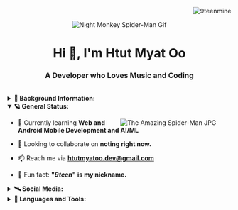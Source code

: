 <p align="right"> <img src="https://komarev.com/ghpvc/?username=9teenmine&label=Profile%20views&color=83a15e&style=flat" alt="9teenmine" /> </p>
<p align="center"><img src='http://images6.fanpop.com/image/photos/43000000/-It-was-the-Night-Monkey-Spider-Man-Far-From-Home-2019-spider-man-43030337-540-285.gif' alt="Night Monkey Spider-Man Gif"></p>  

<h1 align="center">Hi 🤘, I'm Htut Myat Oo</h1>
<h3 align="center">A Developer who Loves Music and Coding</h3>
<br>

<details>
<img align='right' src='https://i.pinimg.com/564x/67/4c/97/674c9779a74378172cc12720c9e2244f.jpg' width='250'alt="Retro Computer Music Production JPG">
<br>
<summary>
  <strong>🚀 Background Information:</strong>
</summary>
  
>"I'm an *Introvert Junior Developer* 🧑🏻 who is currently studying **MSc. Applied Data Science** 👨‍💻 at [**University of Sunderland.**](https://www.sunderland.ac.uk/) I started learning **Computer Science** 💻 in 2019 and **Data Structure and Algorithm** 📈 in 2021. *Computer Music Production* and *Graphic Designing* are my other passionate subjects. I joined **GitHub** <a href="https://github.com/abhinandanraj?tab=repositories" target="blank"><img align="center" src="https://raw.githubusercontent.com/rahuldkjain/github-profile-readme-generator/master/src/images/icons/Social/github.svg" alt="abhinandanraj" height="15" width="20" /></a> on January 27, 2022."
</details>

<details open="">
<img align='right' src='https://i.pinimg.com/564x/4e/71/3c/4e713c4a580873942a94bef175333b1b.jpg' width='250'alt="The Amazing Spider-Man JPG">  
<summary>
  <strong>🪐 General Status:</strong>
</summary>

- 🌱 Currently learning **Web and Android Mobile Development and AI/ML**

- 🤝 Looking to collaborate on **noting right now.**

- 📫 Reach me via **htutmyatoo.dev@gmail.com**

- 🫠 Fun fact: **"*9teen*"** **is my nickname.**
</details>

<details>
<br>
<summary>
  <strong>🛰 Social Media:</strong>
</summary>

<p align="left">
<a href="https://instagram.com/9teenmine" target="blank"><img align="center" src="https://raw.githubusercontent.com/rahuldkjain/github-profile-readme-generator/master/src/images/icons/Social/instagram.svg" alt="9teenmine" height="30" width="40" /></a>
<a href="[https://twitter.com/htutmyatoo](https://www.facebook.com/profile.php?id=61571991914898)" target="blank"><img align="center" src="https://raw.githubusercontent.com/rahuldkjain/github-profile-readme-generator/master/src/images/icons/Social/facebook.svg" alt="htutmyatoo" height="30" width="40" /></a>
<a href="https://codepen.io/9teenmine" target="blank"><img align="center" src="https://raw.githubusercontent.com/rahuldkjain/github-profile-readme-generator/master/src/images/icons/Social/codepen.svg" alt="9teenmine" height="30" width="40" /></a>
</p>
</details>

<details>
<br>
<summary>
  <strong>🧩 Languages and Tools:</strong>
</summary>

<p align="left"> 
<a href="https://www.java.com" target="_blank" rel="noreferrer"> <img src="https://raw.githubusercontent.com/devicons/devicon/master/icons/java/java-original.svg" alt="java" width="40" height="40"/> </a>
<a href="https://www.cprogramming.com/" target="_blank" rel="noreferrer"> <img src="https://raw.githubusercontent.com/devicons/devicon/master/icons/c/c-original.svg" alt="c" width="40" height="40"/> </a> 
<a href="https://www.w3schools.com/cpp/" target="_blank" rel="noreferrer"> <img src="https://raw.githubusercontent.com/devicons/devicon/master/icons/cplusplus/cplusplus-original.svg" alt="cplusplus" width="40" height="40"/> </a> 
<a href="https://www.arduino.cc/" target="_blank" rel="noreferrer"> <img src="https://cdn.worldvectorlogo.com/logos/arduino-1.svg" alt="arduino" width="40" height="40"/> </a>
<a href="https://www.php.net" target="_blank" rel="noreferrer"> <img src="https://raw.githubusercontent.com/devicons/devicon/master/icons/php/php-original.svg" alt="php" width="40" height="40"/> </a>
<a href="https://www.w3.org/html/" target="_blank" rel="noreferrer"> <img src="https://raw.githubusercontent.com/devicons/devicon/master/icons/html5/html5-original-wordmark.svg" alt="html5" width="40" height="40"/> </a> 
<a href="https://www.w3schools.com/css/" target="_blank" rel="noreferrer"> <img src="https://raw.githubusercontent.com/devicons/devicon/master/icons/css3/css3-original-wordmark.svg" alt="css3" width="40" height="40"/> </a>
<a href="https://developer.mozilla.org/en-US/docs/Web/JavaScript" target="_blank" rel="noreferrer"> <img src="https://raw.githubusercontent.com/devicons/devicon/master/icons/javascript/javascript-original.svg" alt="javascript" width="40" height="40"/> </a>
<a href="https://getbootstrap.com" target="_blank" rel="noreferrer"> <img src="https://raw.githubusercontent.com/devicons/devicon/master/icons/bootstrap/bootstrap-plain-wordmark.svg" alt="bootstrap" width="40" height="40"/> </a>
<a href="https://dart.dev" target="_blank" rel="noreferrer"> <img src="https://www.vectorlogo.zone/logos/dartlang/dartlang-icon.svg" alt="dart" width="40" height="40"/> </a> 
<a href="https://flutter.dev" target="_blank" rel="noreferrer"> <img src="https://www.vectorlogo.zone/logos/flutterio/flutterio-icon.svg" alt="flutter" width="40" height="40"/> </a> 
<a href="https://git-scm.com/" target="_blank" rel="noreferrer"> <img src="https://www.vectorlogo.zone/logos/git-scm/git-scm-icon.svg" alt="git" width="40" height="40"/> </a> 
<a href="https://www.mysql.com/" target="_blank" rel="noreferrer"> <img src="https://raw.githubusercontent.com/devicons/devicon/master/icons/mysql/mysql-original-wordmark.svg" alt="mysql" width="40" height="40"/> </a> 
<a href="https://www.photoshop.com/en" target="_blank" rel="noreferrer"> <img src="https://raw.githubusercontent.com/devicons/devicon/master/icons/photoshop/photoshop-line.svg" alt="photoshop" width="40" height="40"/> </a> 
</p>
</details>

 <!--✨ From [Htut Myat Oo](https://github.com/9teenmine)-->
